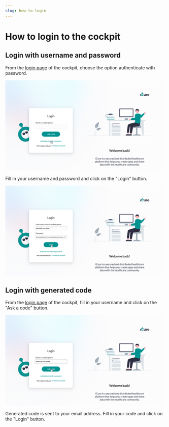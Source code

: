 ```yaml
---
slug: how-to-login
---
```


# How to login to the cockpit

## Login with username and password

From the [login page](https://cockpit.icure.cloud/login) of the cockpit, choose the option authenticate with password.

![Authenticate with password](./img/authenticate-with-password.png)

Fill in your username and password and click on the "Login" button.

![Login form](./img/login-form.png)

## Login with generated code

From the [login page](https://cockpit.icure.cloud/login) of the cockpit, fill in your username and click on the "Ask a code" button.

![Authenticate with code](./img/authenticate-with-code.png)

Generated code is sent to your email address. Fill in your code and click on the "Login" button.

<!-- uncomment it when login with code will work again -->
<!-- ![Login form with code](./img/login-form-with-code.png) -->
